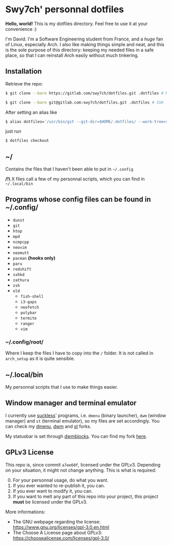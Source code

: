 # Swy7ch' personnal dotfiles

**Hello, world!** This is my dotfiles directory.
Feel free to use it at your convenience :)

I'm David. I'm a Software Engineering student from France, and a *huge* fan of
Linux, especially Arch. I also like making things simple and neat, and this is
the sole purpose of this directory: keeping my needed files in a safe place,
so that I can reinstall Arch easily without much tinkering.

## Installation

Retrieve the repo:

```sh
$ git clone --bare https://gitlab.com/swy7ch/dotfiles.git .dotfiles # HTTPS
```

```sh
$ git clone --bare git@gitlab.com:swy7ch/dotfiles.git .dotfiles # SSH
```

After setting an alias like

```sh
$ alias dotfiles='/usr/bin/git --git-dir=$HOME/.dotfiles/ --work-tree=$HOME'
```

just run

```sh
$ dotfiles checkout
```

## ~/

Contains the files that I haven't been able to put in `~/.config`

**/!\\** X files call a few of my personnal scripts, which you can find in
`~/.local/bin`

## Programs whose config files can be found in ~/.config/

- `dunst`
- `git`
- `htop`
- `mpd`
- `ncmpcpp`
- `neovim`
- `neomutt`
- `pacman` **(hooks only)**
- `paru`
- `redshift`
- `sxhkd`
- `zathura`
- `zsh`
- `old`
	- `fish-shell`
	- `i3-gaps`
	- `neofetch`
	- `polybar`
	- `termite`
	- `ranger`
	- `vim`

### ~/.config/root/

Where I keep the files I have to copy into the `/` folder. It is not called in
`arch_setup` as it is quite sensible.

## ~/.local/bin

My personnal scripts that I use to make things easier.

## Window manager and terminal emulator

I currently use [suckless](https://suckless.org/)' programs, i.e. `dmenu`
(binary launcher), `dwm` (window manager) and `st` (terminal emulator),
so my files are set accordingly. You can check my
[dmenu](https://gitlab.com/Swy7ch/dmenu), [dwm](https://gitlab.com/Swy7ch/dwm)
and [st](https://gitlab.com/Swy7ch/st) forks.

My statusbar is set through
[dwmblocks](https://github.com/torrinfail/dwmblocks). You can find my fork
[here](https://gitlab.com/swy7ch/dwmblocks).

## GPLv3 License

This repo is, since commit `a7ee60f`, licensed under the GPLv3. Depending on
your situation, it might not change anything. This is what is required:

0. For your personnal usage, do what you want.
1. If you ever wanted to re-publish it, you can.
2. If you ever want to modify it, you can.
3. If you want to melt any part of this repo into your project, this
   project **must** be licensed under the GPLv3.

More informations:

* The GNU webpage regarding the license:
https://www.gnu.org/licenses/gpl-3.0.en.html
* The Choose A License page about GPLv3:
https://choosealicense.com/licenses/gpl-3.0/
